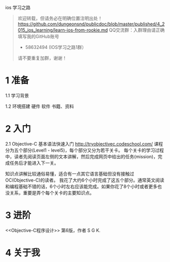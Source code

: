 ios 学习之路


> 欢迎转载，但请务必在明确位置注明出处！
> https://github.com/dungeonsnd/publicdoc/blob/master/published/4_2015_ios_learning/learn-ios-from-rookie.md
> QQ交流群：入群理由请正确填写我的GitHub账号
>  * 58632494 (IOS学习之路1群） 
>
>请不要重复加群，谢谢！

# 1 准备

1.1  学习背景
  
1.2  环境搭建
  硬件
  软件
  书籍、资料
  

# 2 入门 
2.1 Objective-C 基本语法快速入门
http://tryobjectivec.codeschool.com/
课程分为五个部分(Level1 - level5)，每个部分又分为若干关卡。 每个关卡的学习过程中，读者先阅读页面左侧的文本讲解，然后完成网页中给出的任务(mission)，完成任务后才能进入下一关。

知识点讲解比较通俗易懂，适合有一点其它语言基础但没有接触过 OC(Objective-C)的读者。 我花了大约6个小时完成了这五个部分。通常英文阅读和编程基础不错的话，6个小时左右应该能完成。如果你花了8个小时或者更多也没关系，重要是弄个每个关卡的主要知识点。


# 3 进阶
<<Objective-C程序设计>> 第6版，作者 S G K.

 
# 4 关于我



